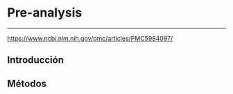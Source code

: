 # Pre-analysis
--------------
https://www.ncbi.nlm.nih.gov/pmc/articles/PMC5984097/

## Introducción

## Métodos
